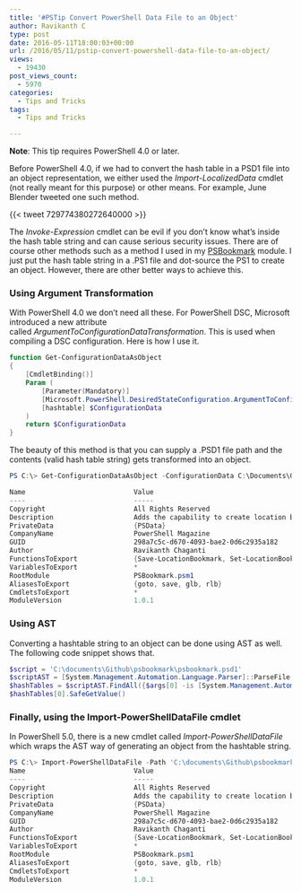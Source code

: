 ```yaml
---
title: '#PSTip Convert PowerShell Data File to an Object'
author: Ravikanth C
type: post
date: 2016-05-11T18:00:03+00:00
url: /2016/05/11/pstip-convert-powershell-data-file-to-an-object/
views:
  - 19430
post_views_count:
  - 5970
categories:
  - Tips and Tricks
tags:
  - Tips and Tricks

---
```

**Note**: This tip requires PowerShell 4.0 or later.

Before PowerShell 4.0, if we had to convert the hash table in a PSD1 file into an object representation, we either used the _Import-LocalizedData_ cmdlet (not really meant for this purpose) or other means. For example, June Blender tweeted one such method.

{{< tweet 729774380272640000 >}}

The _Invoke-Expression_ cmdlet can be evil if you don&#8217;t know what&#8217;s inside the hash table string and can cause serious security issues. There are of course other methods such as a method I used in my [PSBookmark][1] module. I just put the hash table string in a .PS1 file and dot-source the PS1 to create an object. However, there are other better ways to achieve this.

### Using Argument Transformation

With PowerShell 4.0 we don&#8217;t need all these. For PowerShell DSC, Microsoft introduced a new attribute called _ArgumentToConfigurationDataTransformation_<span class="pl-ent">. This is used when compiling a DSC configuration. Here is how I use it.</span>

```powershell
function Get-ConfigurationDataAsObject
{
    [CmdletBinding()]
    Param (
        [Parameter(Mandatory)]
        [Microsoft.PowerShell.DesiredStateConfiguration.ArgumentToConfigurationDataTransformation()]
        [hashtable] $ConfigurationData    
    )
    return $ConfigurationData
}
```


The beauty of this method is that you can supply a .PSD1 file path and the contents (valid hash table string) gets transformed into an object.

```powershell
PS C:\> Get-ConfigurationDataAsObject -ConfigurationData C:\Documents\Github\PSBookmark\PSBookmark.psd1 -Verbose

Name                           Value
----                           -----
Copyright                      All Rights Reserved                                                   
Description                    Adds the capability to create location bookmarks for easier access.
PrivateData                    {PSData}
CompanyName                    PowerShell Magazine
GUID                           298a7c5c-d670-4093-bae2-0d6c2935a182
Author                         Ravikanth Chaganti
FunctionsToExport              {Save-LocationBookmark, Set-LocationBookmarkAsPWD, Get-LocationBookmark, Remove-LocationBookm...
VariablesToExport              *
RootModule                     PSBookmark.psm1
AliasesToExport                {goto, save, glb, rlb}
CmdletsToExport                *
ModuleVersion                  1.0.1
```

### Using AST

Converting a hashtable string to an object can be done using AST as well. The following code snippet shows that.

```powershell
$script = 'C:\documents\Github\psbookmark\psbookmark.psd1'
$scriptAST = [System.Management.Automation.Language.Parser]::ParseFile($script,[ref]$null,[ref]$null)
$hashTables = $scriptAST.FindAll({$args[0] -is [System.Management.Automation.Language.HashtableAst]}, $true)
$hashTables[0].SafeGetValue()
```


### Finally, using the Import-PowerShellDataFile cmdlet

In PowerShell 5.0, there is a new cmdlet called _Import-PowerShellDataFile_ which wraps the AST way of generating an object from the hashtable string.

```powershell
PS C:\> Import-PowerShellDataFile -Path 'C:\documents\Github\psbookmark\psbookmark.psd1'
Name                           Value 
----                           -----
Copyright                      All Rights Reserved 
Description                    Adds the capability to create location bookmarks for easier access.   
PrivateData                    {PSData}
CompanyName                    PowerShell Magazine                   
GUID                           298a7c5c-d670-4093-bae2-0d6c2935a182       
Author                         Ravikanth Chaganti
FunctionsToExport              {Save-LocationBookmark, Set-LocationBookmarkAsPWD, Get-LocationBookmark, Remove-LocationBookmark}                         
VariablesToExport              *                         
RootModule                     PSBookmark.psm1                        
AliasesToExport                {goto, save, glb, rlb}          
CmdletsToExport                *     
ModuleVersion                  1.0.1
```

&nbsp;

[1]: http://www.powershellgallery.com/packages/PSBookmark